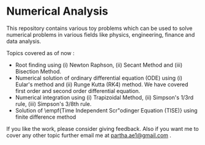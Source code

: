 # Numerical Analysis


This repository contains various toy problems which can be used to solve numerical problems in various fields like physics, engineering, finance and data analysis.

Topics covered as of now :
- Root finding using (i) Newton Raphson, (ii) Secant Method and (iii) Bisection Method.
- Numerical solution of ordinary differential equation (ODE) using (i) Eular's method and (ii) Runge Kutta (RK4) method. We have covered first order and second order differential equation.
- Numerical integration using (i) Trapizoidal Method, (ii) Simpson's $1/3$rd rule, (iii) Simpson's $3/8$th rule.
- Solution of \empf{Time Independent Scr\"odinger Equation (TISE)} using finite difference method 


If you like the work, please consider giving feedback. Also if you want me to cover any other topic further email me at partha.ae1@gmail.com .

